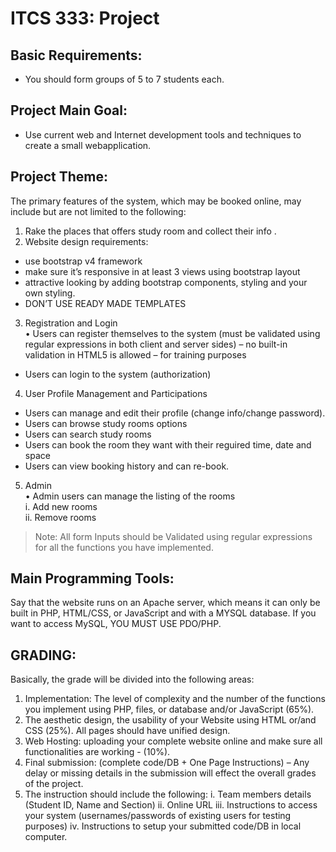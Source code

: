 # ITCS 333: Project

## Basic Requirements:
* You should form groups of 5 to 7 students each.

## Project Main Goal:
* Use current web and Internet development tools and techniques to create a small webapplication.

## Project Theme: 
The primary features of the system, which may be booked online, may include but are not limited to the following:
1. Rake the places that offers study room and collect their info .
2. Website design requirements: <br>
* use bootstrap v4 framework <br>
* make sure it’s responsive in at least 3 views using bootstrap layout <br>
* attractive looking by adding bootstrap components, styling and your
own styling. <br>
* DON’T USE READY MADE TEMPLATES <br>
3. Registration and Login <br>
• Users can register themselves to the system (must be validated using
regular expressions in both client and server sides) – no built-in
validation in HTML5 is allowed – for training purposes <br>
* Users can login to the system (authorization) <br>
4. User Profile Management and Participations <br>
* Users can manage and edit their profile (change info/change password). <br>
* Users can browse study rooms options <br>
* Users can search study rooms <br>
* Users can book the room they want with their reguired time, date and space <br>
* Users can view booking history and can re-book.  <br>
5. Admin <br>
• Admin users can manage the listing of the rooms <br>
i. Add new rooms <br>
ii. Remove rooms <br>
             
> Note: All form Inputs should be Validated using regular expressions for all the functions you have implemented.

## Main Programming Tools:
Say that the website runs on an Apache server, which means it can only be built in PHP, HTML/CSS, or JavaScript and with a MYSQL database. If you want to access MySQL, YOU MUST USE PDO/PHP.

## GRADING:
Basically, the grade will be divided into the following areas:
1. Implementation: The level of complexity and the number of the functions you
implement using PHP, files, or database and/or JavaScript (65%).
2. The aesthetic design, the usability of your Website using HTML or/and CSS
(25%). All pages should have unified design.
3. Web Hosting: uploading your complete website online and make sure all
functionalities are working - (10%).
4. Final submission: (complete code/DB + One Page Instructions) – Any delay or
missing details in the submission will effect the overall grades of the project.
5. The instruction should include the following:
i. Team members details (Student ID, Name and Section)
ii. Online URL
iii. Instructions to access your system (usernames/passwords of existing users for testing purposes)
iv. Instructions to setup your submitted code/DB in local computer.

